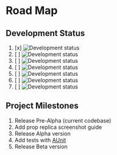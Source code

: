 # Road Map

## Development Status

1. [x] ![Development status](https://img.shields.io/badge/status-planning-red.svg)
2. [ ] ![Development status](https://img.shields.io/badge/status-pre--alpha-orange.svg)
3. [ ] ![Development status](https://img.shields.io/badge/status-alpha-yellow.svg)
4. [ ] ![Development status](https://img.shields.io/badge/status-beta-green.svg)
5. [ ] ![Development status](https://img.shields.io/badge/status-stable-brightgreen.svg)
6. [ ] ![Development status](https://img.shields.io/badge/status-mature-blue.svg)
7. [ ] ![Development status](https://img.shields.io/badge/status-inactive-lightgrey.svg)

## Project Milestones

1. Release Pre-Alpha (current codebase)
2. Add prop replica screenshot guide
3. Release Alpha version
4. Add tests with [AUnit](https://github.com/bxparks/AUnit)
5. Release Beta version
